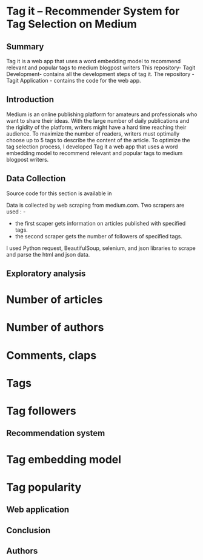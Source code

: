 # Tag it – Recommender System for Tag Selection on Medium

## Summary
Tag it is a web app that uses a word embedding model to recommend relevant and popular tags to medium blogpost writers
This repository- Tagit Development-  contains all the development steps of tag it.
The repository - Tagit Application - contains the code for the web app.

## Introduction
Medium is an online publishing platform for amateurs and professionals who want to share their ideas. With the large number of daily publications and the rigidity of the platform, writers might have a hard time reaching their audience. To maximize the number of readers, writers must optimally choose up to 5 tags to describe the content of the article. To optimize the tag selection process, I developed Tag it a web app that uses a word embedding model to recommend relevant and popular tags to medium blogpost writers.

## Data Collection
Source code for this section is available in 

Data is collected by web scraping from medium.com. 
Two scrapers are used : -
 - the first scaper gets information on articles published with specified tags. 
 - the second scraper gets the number of followers of specified tags.
 
I used Python request, BeautifulSoup, selenium, and json libraries to scrape and parse the html and json data.

## Exploratory analysis
# Number of articles
# Number of authors
# Comments, claps
# Tags
# Tag followers
## Recommendation system
# Tag embedding model
# Tag popularity
## Web application
## Conclusion
## Authors
